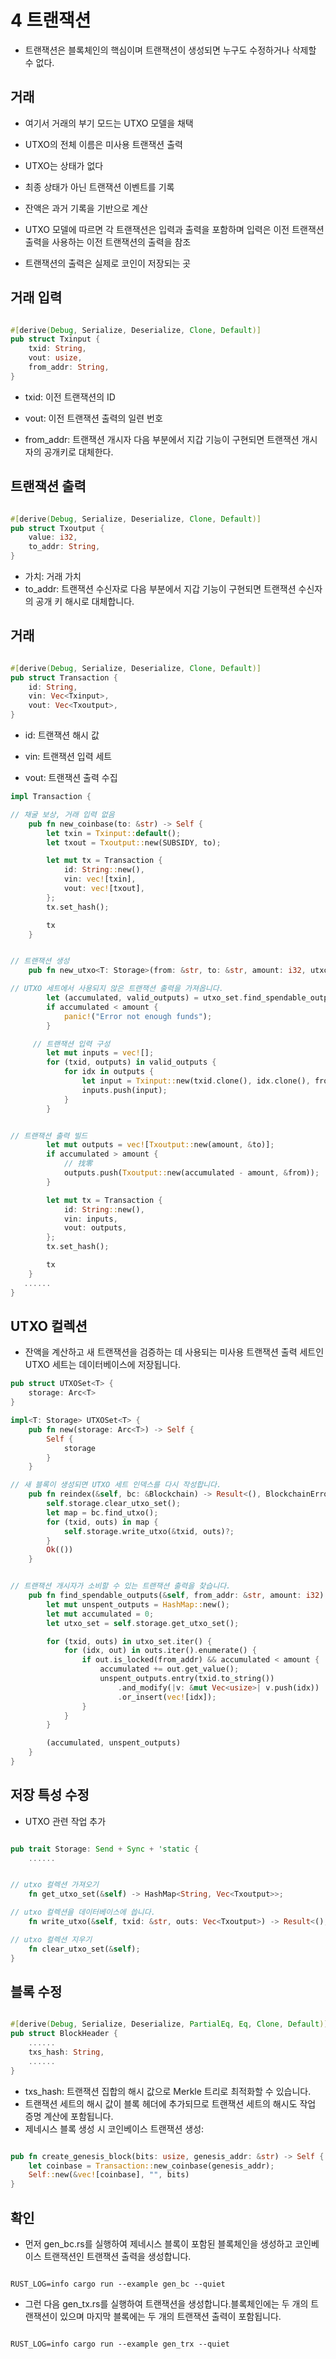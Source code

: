 # 4 트랜잭션

- 트랜잭션은 블록체인의 핵심이며 트랜잭션이 생성되면 누구도 수정하거나 삭제할 수 없다.

## 거래

- 여기서 거래의 부기 모드는 UTXO 모델을 채택
- UTXO의 전체 이름은 미사용 트랜잭션 출력
- UTXO는 상태가 없다
- 최종 상태가 아닌 트랜잭션 이벤트를 기록
- 잔액은 과거 기록을 기반으로 계산

- UTXO 모델에 따르면 각 트랜잭션은 입력과 출력을 포함하며 입력은 이전 트랜잭션 출력을 사용하는 이전 트랜잭션의 출력을 참조

- 트랜잭션의 출력은 실제로 코인이 저장되는 곳

## 거래 입력

```rs

#[derive(Debug, Serialize, Deserialize, Clone, Default)]
pub struct Txinput {
    txid: String,
    vout: usize,
    from_addr: String,
}
```

- txid: 이전 트랜잭션의 ID

- vout: 이전 트랜잭션 출력의 일련 번호

- from_addr: 트랜잭션 개시자 다음 부분에서 지갑 기능이 구현되면 트랜잭션 개시자의 공개키로 대체한다.

## 트랜잭션 출력

```rs

#[derive(Debug, Serialize, Deserialize, Clone, Default)]
pub struct Txoutput {
    value: i32,
    to_addr: String,
}
```

- 가치: 거래 가치
- to_addr: 트랜잭션 수신자로 다음 부분에서 지갑 기능이 구현되면 트랜잭션 수신자의 공개 키 해시로 대체합니다.

## 거래

```rs

#[derive(Debug, Serialize, Deserialize, Clone, Default)]
pub struct Transaction {
    id: String,
    vin: Vec<Txinput>,
    vout: Vec<Txoutput>,
}
```

- id: 트랜잭션 해시 값

- vin: 트랜잭션 입력 세트

- vout: 트랜잭션 출력 수집

```rs
impl Transaction {

// 채굴 보상, 거래 입력 없음
    pub fn new_coinbase(to: &str) -> Self {
        let txin = Txinput::default();
        let txout = Txoutput::new(SUBSIDY, to);

        let mut tx = Transaction {
            id: String::new(),
            vin: vec![txin],
            vout: vec![txout],
        };
        tx.set_hash();

        tx
    }


// 트랜잭션 생성
    pub fn new_utxo<T: Storage>(from: &str, to: &str, amount: i32, utxo_set: &UTXOSet<T>) -> Self {

// UTXO 세트에서 사용되지 않은 트랜잭션 출력을 가져옵니다.
        let (accumulated, valid_outputs) = utxo_set.find_spendable_outputs(from, amount);
        if accumulated < amount {
            panic!("Error not enough funds");
        }

     // 트랜잭션 입력 구성
        let mut inputs = vec![];
        for (txid, outputs) in valid_outputs {
            for idx in outputs {
                let input = Txinput::new(txid.clone(), idx.clone(), from);
                inputs.push(input);
            }
        }


// 트랜잭션 출력 빌드
        let mut outputs = vec![Txoutput::new(amount, &to)];
        if accumulated > amount {
            // 找零
            outputs.push(Txoutput::new(accumulated - amount, &from));
        }

        let mut tx = Transaction {
            id: String::new(),
            vin: inputs,
            vout: outputs,
        };
        tx.set_hash();

        tx
    }
   ......
}
```

## UTXO 컬렉션

- 잔액을 계산하고 새 트랜잭션을 검증하는 데 사용되는 미사용 트랜잭션 출력 세트인 UTXO 세트는 데이터베이스에 저장됩니다.

```rs
pub struct UTXOSet<T> {
    storage: Arc<T>
}

impl<T: Storage> UTXOSet<T> {
    pub fn new(storage: Arc<T>) -> Self {
        Self {
            storage
        }
    }

// 새 블록이 생성되면 UTXO 세트 인덱스를 다시 작성합니다.
    pub fn reindex(&self, bc: &Blockchain) -> Result<(), BlockchainError> {
        self.storage.clear_utxo_set();
        let map = bc.find_utxo();
        for (txid, outs) in map {
            self.storage.write_utxo(&txid, outs)?;
        }
        Ok(())
    }


// 트랜잭션 개시자가 소비할 수 있는 트랜잭션 출력을 찾습니다.
    pub fn find_spendable_outputs(&self, from_addr: &str, amount: i32) -> (i32, HashMap<String, Vec<usize>>) {
        let mut unspent_outputs = HashMap::new();
        let mut accumulated = 0;
        let utxo_set = self.storage.get_utxo_set();

        for (txid, outs) in utxo_set.iter() {
            for (idx, out) in outs.iter().enumerate() {
                if out.is_locked(from_addr) && accumulated < amount {
                    accumulated += out.get_value();
                    unspent_outputs.entry(txid.to_string())
                        .and_modify(|v: &mut Vec<usize>| v.push(idx))
                        .or_insert(vec![idx]);
                }
            }
        }

        (accumulated, unspent_outputs)
    }
}
```

## 저장 특성 수정

- UTXO 관련 작업 추가

```rs

pub trait Storage: Send + Sync + 'static {
    ......


// utxo 컬렉션 가져오기
    fn get_utxo_set(&self) -> HashMap<String, Vec<Txoutput>>;

// utxo 컬렉션을 데이터베이스에 씁니다.
    fn write_utxo(&self, txid: &str, outs: Vec<Txoutput>) -> Result<(), BlockchainError>;

// utxo 컬렉션 지우기
    fn clear_utxo_set(&self);
}
```

## 블록 수정

```rs

#[derive(Debug, Serialize, Deserialize, PartialEq, Eq, Clone, Default)]
pub struct BlockHeader {
    ......
    txs_hash: String,
    ......
}
```

- txs_hash: 트랜잭션 집합의 해시 값으로 Merkle 트리로 최적화할 수 있습니다.
- 트랜잭션 세트의 해시 값이 블록 헤더에 추가되므로 트랜잭션 세트의 해시도 작업 증명 계산에 포함됩니다.
- 제네시스 블록 생성 시 코인베이스 트랜잭션 생성:

```rs

pub fn create_genesis_block(bits: usize, genesis_addr: &str) -> Self {
    let coinbase = Transaction::new_coinbase(genesis_addr);
    Self::new(&vec![coinbase], "", bits)
}
```

## 확인

- 먼저 gen_bc.rs를 실행하여 제네시스 블록이 포함된 블록체인을 생성하고 코인베이스 트랜잭션인 트랜잭션 출력을 생성합니다.

```

RUST_LOG=info cargo run --example gen_bc --quiet
```

- 그런 다음 gen_tx.rs를 실행하여 트랜잭션을 생성합니다.블록체인에는 두 개의 트랜잭션이 있으며 마지막 블록에는 두 개의 트랜잭션 출력이 포함됩니다.

```

RUST_LOG=info cargo run --example gen_trx --quiet
```
